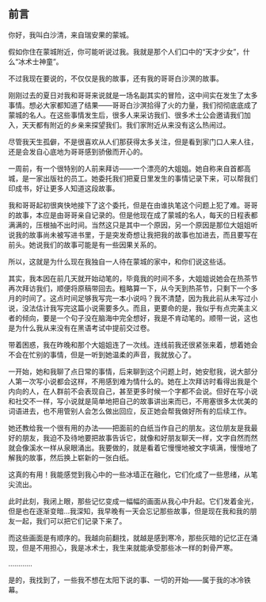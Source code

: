 ## 前言

你好，我叫白沙清，来自瑞安果的蒙城。

假如你住在蒙城附近，你可能听说过我。我就是那个人们口中的“天才少女”，什么“冰术士神童”。

不过我现在要说的，不仅仅是我的故事，还有我的哥哥白沙溟的故事。

刚刚过去的夏日对我和哥哥来说就是一场名副其实的冒险，这中间实在发生了太多事情。想必大家都知道了结果——哥哥白沙溟拾得了火的力量，我们彻彻底底成了蒙城的名人。在这些事情发生后，很多人来采访我们、很多术士公会邀请我们加入，天天都有附近的乡亲来探望我们。我们家附近从来没有这么热闹过。

尽管我天生孤僻，不是很喜欢从人们那获得太多关注，但是看到家门口人来人往，还是会发自心底地为哥哥感到骄傲而开心的。

一周前，有一个很特别的人前来拜访——一个漂亮的大姐姐。她自称来自首都高城，是一家出版社的员工。她委托我们把夏日里发生的事情记录下来，可以帮我们印成书，好让更多人知道这段故事。

我和哥哥起初很爽快地接下了这个委托，但是在由谁执笔这个问题上犯了难。哥哥的故事，本应是由哥哥亲自记录的。但是他现在成了蒙城的名人，每天的日程表都满满的，压根抽不出时间。当然这只是其中一个原因，另一个原因是那位大姐姐听说我的故事尚未被写进书里，于是突发奇想让我把我的故事也加进去，而且要写在前头。她说我们的故事可能是有一些因果关系的。

所以，这就是为什么现在我独自一人待在蒙城的家中，和你们说这些话。

其实，我本因在前几天就开始动笔的，毕竟我的时间不多，大姐姐说她会在热茶节再次拜访我们，顺便将原稿带回去。粗略算一下，从今天到热茶节，只剩下一个多月的时间了。这点时间足够我写完一本小说吗？我不清楚，因为我此前从未写过小说，没法估计我写完这篇小说需要多久。而且，更要命的是，我似乎有点完美主义者的倾向，要是一个句子没在脑海中完全想好，我是不肯动笔的。顺带一说，这也是为什么我从来没有在黑语考试中提前交过卷。

带着困惑，我在昨晚和那个大姐姐连了一次线。连线前我还很紧张来着，想着她会不会在忙别的事情，但是一听到她温柔的声音，我就放心了。

一开始，她和我聊了点日常的事情，后来聊到这个问题上时，她安慰我，说大部分人第一次写小说都会这样，不用感到难为情什么的。她在上次拜访时看得出我是个内向的人，在人群前不会表现自己，甚至更多时候一个字都不会说。但好在写小说和社交不一样，写小说就是简单地把自己的故事讲出来而已，不用塞很多太优美的词语进去，也不用管别人会怎么做出回应，反正她会帮我做好所有的后续工作。

她还教给我一个很有用的办法——把面前的白纸当作自己的朋友。这位朋友是我最好的朋友，我迫不及待地要把故事告诉它，就像和好朋友聊天一样，文字自然而然就会像溪水一样从泉眼涌出。我要做的，就是看着它慢慢地被文字填满，慢慢地了解我的故事，然后换上崭新的一张白纸。

这真的有用！我能感觉到我心中的一些冰墙正在融化，它们化成了一些思绪，从笔尖流出。

此时此刻，我闭上眼，那些记忆变成一幅幅的画面从我心中升起。它们发着金光，但是也在逐渐变暗…我深知，我早晚有一天会忘记那些故事，但是现在我和我的朋友一起，我们可以把它们记录下来了。

而这些画面是有顺序的。我越向前翻找，就越是感到寒冷，那些灰暗的记忆正在涌现，但是不用担心，我是冰术士，我生来就能承受那些冰一样的刺骨严寒。

…………

是的，我找到了，一些我不想在太阳下说的事、一切的开始——属于我的冰冷铁幕。
